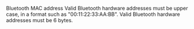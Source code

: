 Bluetooth MAC address
Valid Bluetooth hardware addresses must be upper case, in a format such as "00:11:22:33:AA:BB".
Valid Bluetooth hardware addresses must be 6 bytes.